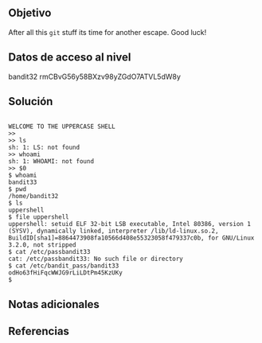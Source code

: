 ## Objetivo
After all this `git` stuff its time for another escape. Good luck!
## Datos de acceso al nivel
bandit32
rmCBvG56y58BXzv98yZGdO7ATVL5dW8y
## Solución
```

WELCOME TO THE UPPERCASE SHELL
>>
>> ls
sh: 1: LS: not found
>> whoami
sh: 1: WHOAMI: not found
>> $0
$ whoami
bandit33
$ pwd
/home/bandit32
$ ls
uppershell
$ file uppershell
uppershell: setuid ELF 32-bit LSB executable, Intel 80386, version 1 (SYSV), dynamically linked, interpreter /lib/ld-linux.so.2, BuildID[sha1]=8864473908fa10566d408e55323058f479337c0b, for GNU/Linux 3.2.0, not stripped
$ cat /etc/passbandit33
cat: /etc/passbandit33: No such file or directory
$ cat /etc/bandit_pass/bandit33
odHo63fHiFqcWWJG9rLiLDtPm45KzUKy
$
```
## Notas adicionales

## Referencias